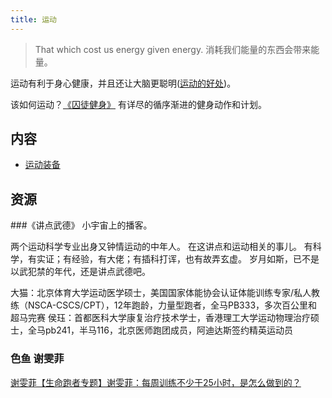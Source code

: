 ```yaml
---
title: 运动
---
```


> That which cost us energy given energy.
> 消耗我们能量的东西会带来能量。

运动有利于身心健康，并且还让大脑更聪明([运动的好处](./benefits.md))。

该如何运动？[《囚徒健身》](./resource/convict-conditioning.md) 有详尽的循序渐进的健身动作和计划。

## 内容
* [运动装备](./equipment/readme.md)

## 资源
###《讲点武德》
小宇宙上的播客。

两个运动科学专业出身又钟情运动的中年人。
在这讲点和运动相关的事儿。
有科学，有实证；有经验，有大佬；有插科打诨，也有故弄玄虚。
岁月如斯，已不是以武犯禁的年代，还是讲点武德吧。

大猫：北京体育大学运动医学硕士，美国国家体能协会认证体能训练专家/私人教练（NSCA-CSCS/CPT），12年跑龄，力量型跑者，全马PB333，多次百公里和超马完赛
侯珏：首都医科大学康复治疗技术学士，香港理工大学运动物理治疗硕士，全马pb241，半马116，北京医师跑团成员，阿迪达斯签约精英运动员

### 色鱼 谢雯菲
[谢雯菲【生命跑者专题】谢雯菲：每周训练不少于25小时，是怎么做到的？](https://m.sohu.com/a/502224239_121124661/?pvid=000115_3w_a)